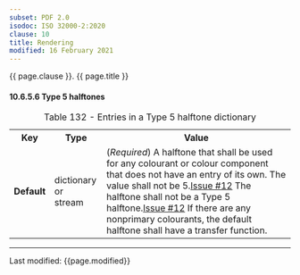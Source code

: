 ```yaml
---
subset: PDF 2.0
isodoc: ISO 32000-2:2020
clause: 10
title: Rendering
modified: 16 February 2021
---
```


<link rel="stylesheet" href="../assets/iso-style.css">
<div class="isostyle">

<p class="fake-h1">{{ page.clause }}. {{ page.title }}</p>

<h4 id="H10.6.5.6">10.6.5.6 Type 5 halftones</h4>


<table>
  <caption id="Table132">Table 132 - Entries in a Type 5 halftone dictionary</caption>
  <tr>
    <th>Key</th>
    <th>Type</th>
    <th>Value</th>
  </tr>
  <tr>
    <td><b>Default</b></td>
    <td>dictionary or<br/>stream</td>
    <td>
    (<i>Required</i>) A halftone that shall be used for any colourant or colour component that does not have an entry of its own.
    <span class="deleted-text">The value shall not be 5.<span class="deleted-tooltiptext"><a href="https://github.com/pdf-association/pdf-issues/issues/12" target="_blank">Issue #12</a></span></span>
    <span class="new-text">The halftone shall not be a Type 5 halftone.<span class="new-tooltiptext"><a href="https://github.com/pdf-association/pdf-issues/issues/12" target="_blank">Issue #12</a></span></span>
    If there are any nonprimary colourants, the default halftone shall have a transfer function.
    </td>
  </tr>
</table>


</div>


<hr>
<p class="footnote">Last modified: {{page.modified}}</p>
